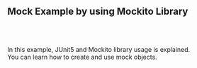 <h2>Mock Example by using Mockito Library</h2><br><br>

In this example, JUnit5 and Mockito library usage is explained.<br>
You can learn how to create and use mock objects.<br>

